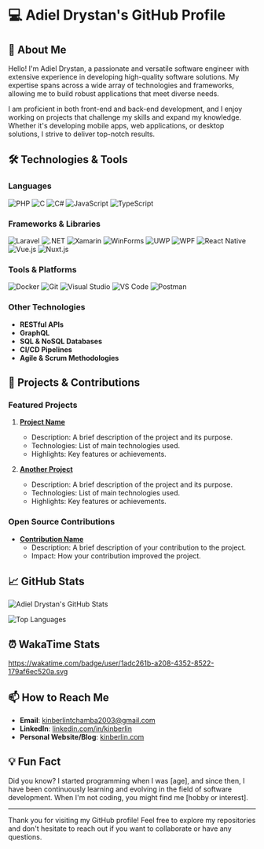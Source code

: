# 💻 Adiel Drystan's GitHub Profile

## 👋 About Me

Hello! I'm Adiel Drystan, a passionate and versatile software engineer with extensive experience in developing high-quality software solutions. My expertise spans across a wide array of technologies and frameworks, allowing me to build robust applications that meet diverse needs.

I am proficient in both front-end and back-end development, and I enjoy working on projects that challenge my skills and expand my knowledge. Whether it's developing mobile apps, web applications, or desktop solutions, I strive to deliver top-notch results.

## 🛠️ Technologies & Tools

### Languages
![PHP](https://img.shields.io/badge/-PHP-777BB4?style=flat-square&logo=php&logoColor=white)
![C](https://img.shields.io/badge/-C-A8B9CC?style=flat-square&logo=c&logoColor=white)
![C#](https://img.shields.io/badge/-C%23-239120?style=flat-square&logo=c-sharp&logoColor=white)
![JavaScript](https://img.shields.io/badge/-JavaScript-F7DF1E?style=flat-square&logo=javascript&logoColor=black)
![TypeScript](https://img.shields.io/badge/-TypeScript-007ACC?style=flat-square&logo=typescript&logoColor=white)

### Frameworks & Libraries
![Laravel](https://img.shields.io/badge/-Laravel-FF2D20?style=flat-square&logo=laravel&logoColor=white)
![.NET](https://img.shields.io/badge/-.NET-512BD4?style=flat-square&logo=dotnet&logoColor=white)
![Xamarin](https://img.shields.io/badge/-Xamarin-3498DB?style=flat-square&logo=xamarin&logoColor=white)
![WinForms](https://img.shields.io/badge/-WinForms-512BD4?style=flat-square&logo=dotnet&logoColor=white)
![UWP](https://img.shields.io/badge/-UWP-0099CC?style=flat-square&logo=windows&logoColor=white)
![WPF](https://img.shields.io/badge/-WPF-512BD4?style=flat-square&logo=dotnet&logoColor=white)
![React Native](https://img.shields.io/badge/-React%20Native-61DAFB?style=flat-square&logo=react&logoColor=black)
![Vue.js](https://img.shields.io/badge/-Vue.js-4FC08D?style=flat-square&logo=vue-dot-js&logoColor=white)
![Nuxt.js](https://img.shields.io/badge/-Nuxt.js-00C58E?style=flat-square&logo=nuxt-dot-js&logoColor=white)

### Tools & Platforms
![Docker](https://img.shields.io/badge/-Docker-2496ED?style=flat-square&logo=docker&logoColor=white)
![Git](https://img.shields.io/badge/-Git-F05032?style=flat-square&logo=git&logoColor=white)
![Visual Studio](https://img.shields.io/badge/-Visual%20Studio-5C2D91?style=flat-square&logo=visual-studio&logoColor=white)
![VS Code](https://img.shields.io/badge/-VS%20Code-007ACC?style=flat-square&logo=visual-studio-code&logoColor=white)
![Postman](https://img.shields.io/badge/-Postman-FF6C37?style=flat-square&logo=postman&logoColor=white)

### Other Technologies
- **RESTful APIs**
- **GraphQL**
- **SQL & NoSQL Databases**
- **CI/CD Pipelines**
- **Agile & Scrum Methodologies**

## 🌟 Projects & Contributions

### Featured Projects
1. **[Project Name](https://github.com/kinberlin/project-name)**
   - Description: A brief description of the project and its purpose.
   - Technologies: List of main technologies used.
   - Highlights: Key features or achievements.

2. **[Another Project](https://github.com/kinberlin/another-project)**
   - Description: A brief description of the project and its purpose.
   - Technologies: List of main technologies used.
   - Highlights: Key features or achievements.

### Open Source Contributions
- **[Contribution Name](https://github.com/opensource/repo)**
  - Description: A brief description of your contribution to the project.
  - Impact: How your contribution improved the project.

## 📈 GitHub Stats

![Adiel Drystan's GitHub Stats](https://github-readme-stats.vercel.app/api?username=kinberlin&show_icons=true&theme=radical)

![Top Languages](https://github-readme-stats.vercel.app/api/top-langs/?username=kinberlin&layout=compact&theme=radical)

## ⏰ WakaTime Stats

<!--START_SECTION:waka-->
https://wakatime.com/badge/user/1adc261b-a208-4352-8522-179af6ec520a.svg
<!--END_SECTION:waka-->

## 📫 How to Reach Me

- **Email**: [kinberlintchamba2003@gmail.com](mailto:kinberlin@example.com)
- **LinkedIn**: [linkedin.com/in/kinberlin](https://linkedin.com/in/adiel-drystan-tchamba-46060924b)
- **Personal Website/Blog**: [kinberlin.com](https://kinberlin.com)

## 💡 Fun Fact

Did you know? I started programming when I was [age], and since then, I have been continuously learning and evolving in the field of software development. When I'm not coding, you might find me [hobby or interest].

---

Thank you for visiting my GitHub profile! Feel free to explore my repositories and don't hesitate to reach out if you want to collaborate or have any questions.
